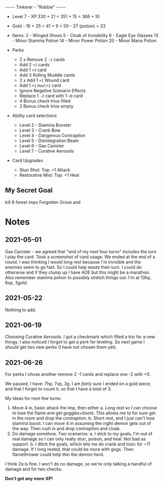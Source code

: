 ----- Tinkerer - "Robbie" -----
- Level 7 - XP 330 + 21 = 351 + 15 = 366 + 10
- Gold - 16 + 25 = 41 + 9 = 50 - 27 (potion) = 23
- Items:
	2 - Winged Shoes
	5 - Cloak of Invisibility
	6 - Eagle Eye Glasses
	13 - Minor Stamina Potion
	14 - Minor Power Potion
	20 - Minor Mana Potion
 
- Perks
 	- 2 x Remove 2 `-1` cards
 	- Add 2 `+1` cards
 	- Add 1 `+3` card
 	- Add 3 Rolling Muddle cards
 	- 2 x Add 1 `+1` Wound card
 	- Add 1 `+1` `Heal+2` card
 	- Ignore Negative Scenario Effects
	- Replace 1 `-2` card with 1 `+0` card
 	- 4 Bonus check trios filled
 	- 2 Bonus check trios empty
 	<!-- - 1 Bonus check trio at 2/3 full -->

- Ability card selections
	- Level 2 - Stamina Booster
	- Level 3 - Crank Bow
	- Level 4 - Dangerous Contraption
	- Level 5 - Disintegration Beam 
	- Level 6 - Gas Canister
	- Level 7 - Curative Aerosols

- Card Upgrades
    - Stun Shot:
		Top: +1 Attack
	- Restorative Mist:
		Top: +1 Heal
	
My Secret Goal
--------------
kill 8 forest imps Forgotten Grove and 


Notes
=====

2021-05-01
----------
Gas Canister - we agreed that "end of my next four turns" includes the turn I play the card.
Took a screenshot of card usage.
We ended at the end of a round. I was thinking I would long rest because I'm invisible and the enemies seem to go fast. So I could help waste their turn. I could do otherwise and if they clump up I have AOE but this might be a marathon. Also remember stamina potion to possibly stretch things out.
I'm at 13hp, 6xp, 3gold.

2021-05-22
----------
Nothing to add.

2021-06-19
----------
Choosing Curative Aerosols.
I got a checkmark which filled a trio for a new thingy.
I also noticed I forgot to get a perk for leveling. So next game I should get 
two new perks (I have not chosen them yet).

2021-06-26
----------
For perks I chose another remove 2 -1 cards and replace one -2 with +0.

We paused, I have:
7hp, 7xp, 3g.
I am *fairly sure* I ended on a gold piece, and that I forgot to count it, so that I have a total of 3.

My ideas for next few turns:
1. Move 4 in, basic attack the imp, then either
  a. Long rest so I can choose to lose the flame and get goggles+boots. This allows me to for sure get in the room and drop the contraption.
  b. Short rest, and I just can't lose stamina boost. I can move 4 in assuming the night demon gets out of the way. Then rush in and drop contraption and cloak.
2. Do damage somehow. Two scenarios:
  a. I stick to my goals, I'm out of real damage so I can only really stun, poison, and heal. Not bad as support. 
  b. I ditch the goals, which lets me do crank and toxic for ~11 damage. If I long rested, that could be more with gogs. Then flamethrower could help thin the demon herd.

I think 2a is fine. I won't do no damage, so we're only talking a handful of damage and for two checks.


**Don't get any more XP!**